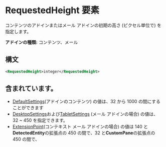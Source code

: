 # <a name="requestedheight-element"></a>RequestedHeight 要素

コンテンツのアドインまたはメール アドインの初期の高さ (ピクセル単位で) を指定します。 

**アドインの種類:** コンテンツ、メール

## <a name="syntax"></a>構文

```XML
<RequestedHeight>integer</RequestedHeight>
```

## <a name="contained-in"></a>含まれています。

- [DefaultSettings](defaultsettings.md)(アドインのコンテンツ) の値は、32 から 1000 の間にすることができます
- [DesktopSettings](desktopsettings.md)および[TabletSettings](tabletsettings.md) (メール アドインの場合) の値は、32 ~ 450 を指定できます。
- [ExtensionPoint](extensionpoint.md)(コンテキスト メール アドインの場合) の値は 140 と**DetectedEntity**の拡張点の 450 の間で、32 と**CustomPane**の拡張点の 450 の間で、
